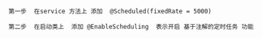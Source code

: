 

    第一步  在service 方法上 添加  @Scheduled(fixedRate = 5000)
    
    第二步  在启动类上  添加 @EnableScheduling  表示开启 基于注解的定时任务 功能
